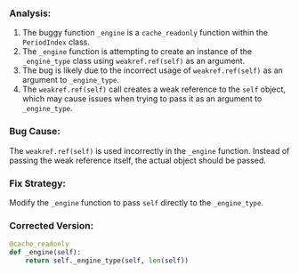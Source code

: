 ### Analysis:
1. The buggy function `_engine` is a `cache_readonly` function within the `PeriodIndex` class.
2. The `_engine` function is attempting to create an instance of the `_engine_type` class using `weakref.ref(self)` as an argument.
3. The bug is likely due to the incorrect usage of `weakref.ref(self)` as an argument to `_engine_type`.
4. The `weakref.ref(self)` call creates a weak reference to the `self` object, which may cause issues when trying to pass it as an argument to `_engine_type`.
   
### Bug Cause:
The `weakref.ref(self)` is used incorrectly in the `_engine` function. Instead of passing the weak reference itself, the actual object should be passed.

### Fix Strategy:
Modify the `_engine` function to pass `self` directly to the `_engine_type`.

### Corrected Version:
```python
@cache_readonly
def _engine(self):
    return self._engine_type(self, len(self))
```